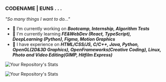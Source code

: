 ### CODENAME | EUNS . . .

*"So many things I want to do..."*

- 🔭 I’m currently working on ***Bootcamp, Internship, Algorithm Tests***
- 🌱 I'm currently learning ***FE&WebDev (React, TypeScript), DeepLearning (Python), Figma, Motion Graphics***
- 📔 I have experience on ***HTML/CSS/JS, C/C++, Java, Python, OpenGL(2D&3D Graphics), OpenFrameworks(Creative Coding), Linux, Photo and Video Editing(GIMP, Hitfilm Express)***

![Your Repository's Stats](https://github-readme-stats.vercel.app/api?username=ganyunhee&theme=gotham&hide_border=true)


![Your Repository's Stats](https://github-readme-stats.vercel.app/api/top-langs/?username=ganyunhee&theme=gotham&hide_border=true)

<!--
**ganyunhee/ganyunhee** is a ✨ _special_ ✨ repository because its `README.md` (this file) appears on your GitHub profile.

Here are some ideas to get you started:

- 🔭 I’m currently working on ...
- 🌱 I’m currently learning ...
- 👯 I’m looking to collaborate on ...
- 🤔 I’m looking for help with ...
- 💬 Ask me about ...
- 📫 How to reach me: ...
- 😄 Pronouns: ...
- ⚡ Fun fact: ...
-->
